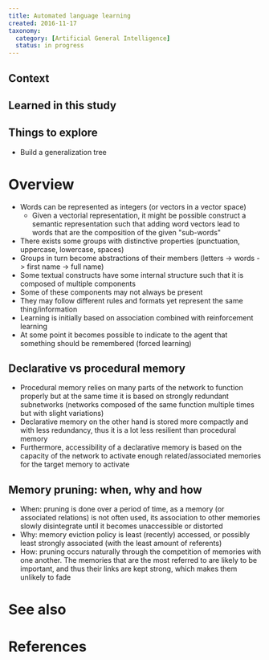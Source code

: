 ```yaml
---
title: Automated language learning
created: 2016-11-17
taxonomy:
  category: [Artificial General Intelligence]
  status: in progress
---
```


## Context

## Learned in this study

## Things to explore
* Build a generalization tree

# Overview
* Words can be represented as integers (or vectors in a vector space)
	* Given a vectorial representation, it might be possible construct a semantic representation such that adding word vectors lead to words that are the composition of the given "sub-words"
* There exists some groups with distinctive properties (punctuation, uppercase, lowercase, spaces)
* Groups in turn become abstractions of their members (letters -> words -> first name -> full name)
* Some textual constructs have some internal structure such that it is composed of multiple components
* Some of these components may not always be present
* They may follow different rules and formats yet represent the same thing/information
* Learning is initially based on association combined with reinforcement learning
* At some point it becomes possible to indicate to the agent that something should be remembered (forced learning)

## Declarative vs procedural memory
* Procedural memory relies on many parts of the network to function properly but at the same time it is based on strongly redundant subnetworks (networks composed of the same function multiple times but with slight variations)
* Declarative memory on the other hand is stored more compactly and with less redundancy, thus it is a lot less resilient than procedural memory
* Furthermore, accessibility of a declarative memory is based on the capacity of the network to activate enough related/associated memories for the target memory to activate

## Memory pruning: when, why and how
* When: pruning is done over a period of time, as a memory (or associated relations) is not often used, its association to other memories slowly disintegrate until it becomes unaccessible or distorted
* Why: memory eviction policy is least (recently) accessed, or possibly least strongly associated (with the least amount of referents)
* How: pruning occurs naturally through the competition of memories with one another. The memories that are the most referred to are likely to be important, and thus their links are kept strong, which makes them unlikely to fade

# See also

# References



